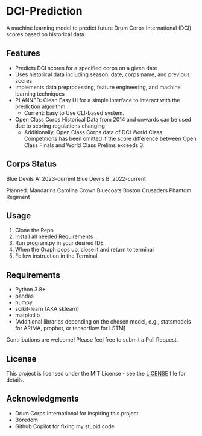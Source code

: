# DCI-Prediction
A machine learning model to predict future Drum Corps International (DCI) scores based on historical data.

## Features

- Predicts DCI scores for a specified corps on a given date
- Uses historical data including season, date, corps name, and previous scores
- Implements data preprocessing, feature engineering, and machine learning techniques
- PLANNED: Clean Easy UI for a simple interface to interact with the prediction algorithm.
    - Current: Easy to Use CLI-based system. 
- Open Class Corps Historical Data from 2014 and onwards can be used due to scoring regulations changing
    - Additionally, Open Class Corps data of DCI World Class Competitions has been omitted if the score difference between Open Class Finals and World Class Prelims exceeds 3.

## Corps Status
Blue Devils A: 2023-current
Blue Devils B: 2022-current

Planned:
Mandarins
Carolina Crown
Bluecoats
Boston Crusaders
Phantom Regiment

## Usage
1. Clone the Repo
2. Install all needed Requirements
3. Run program.py in your desired IDE
4. When the Graph pops up, close it and return to terminal
5. Follow instruction in the Terminal


## Requirements

- Python 3.8+
- pandas
- numpy
- scikit-learn (AKA sklearn)
- matplotlib
- [Additional libraries depending on the chosen model, e.g., statsmodels for ARIMA, prophet, or tensorflow for LSTM]


Contributions are welcome! Please feel free to submit a Pull Request.

## License

This project is licensed under the MIT License - see the [LICENSE](LICENSE) file for details.

## Acknowledgments

- Drum Corps International for inspiring this project
- Boredom
- Github Copilot for fixing my stupid code
